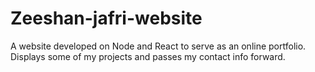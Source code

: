 # Zeeshan-jafri-website
A website developed on Node and React to serve as an online portfolio. Displays some of my projects and passes my contact info forward.
